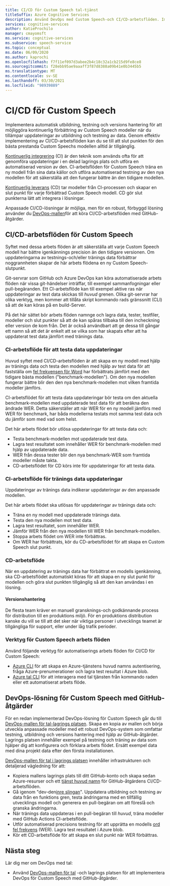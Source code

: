 ```yaml
---
title: CI/CD för Custom Speech tal-tjänst
titleSuffix: Azure Cognitive Services
description: Använd DevOps med Custom Speech-och CI/CD-arbetsflöden. Implementera en befintlig DevOps-lösning för ditt eget projekt.
services: cognitive-services
author: KatieProchilo
manager: cmayomsft
ms.service: cognitive-services
ms.subservice: speech-service
ms.topic: conceptual
ms.date: 06/09/2020
ms.author: kaprochi
ms.openlocfilehash: f7f11ef097d3abee2b4c18c32a1cb215d9fe8ce8
ms.sourcegitcommit: f28ebb95ae9aaaff3f87d8388a09b41e0b3445b5
ms.translationtype: MT
ms.contentlocale: sv-SE
ms.lasthandoff: 03/30/2021
ms.locfileid: "98939889"
---
```

# <a name="cicd-for-custom-speech"></a>CI/CD för Custom Speech

Implementera automatisk utbildning, testning och versions hantering för att möjliggöra kontinuerlig förbättring av Custom Speech modeller när du tillämpar uppdateringar av utbildning och testning av data. Genom effektiv implementering av CI/CD-arbetsflöden kan du se till att slut punkten för den bästa prestanda Custom Speechs modellen alltid är tillgänglig.

[Kontinuerlig integrering](/azure/devops/learn/what-is-continuous-integration) (CI) är den teknik som används ofta för att genomföra uppdateringar i en delad lagrings plats och utföra en automatiserad version av den. CI-arbetsflöden för Custom Speech träna en ny modell från sina data källor och utföra automatiserad testning av den nya modellen för att säkerställa att den fungerar bättre än den tidigare modellen.

[Kontinuerlig leverans](/azure/devops/learn/what-is-continuous-delivery) (CD) tar modeller från CI-processen och skapar en slut punkt för varje förbättrad Custom Speech modell. CD gör slut punkterna lätt att integrera i lösningar.

Anpassade CI/CD-lösningar är möjliga, men för en robust, förbyggd lösning använder du [DevOps-mallen](https://github.com/Azure-Samples/Speech-Service-DevOps-Template)för att köra CI/CD-arbetsflöden med GitHub-åtgärder.

## <a name="cicd-workflows-for-custom-speech"></a>CI/CD-arbetsflöden för Custom Speech

Syftet med dessa arbets flöden är att säkerställa att varje Custom Speech modell har bättre igenkännings precision än den tidigare versionen. Om uppdateringarna av testnings-och/eller tränings data förbättrar noggrannheten skapar de här arbets flödena en ny Custom Speech-slutpunkt.

Git-servrar som GitHub och Azure DevOps kan köra automatiserade arbets flöden när vissa git-händelser inträffar, till exempel sammanfogningar eller pull-begäranden. Ett CI-arbetsflöde kan till exempel aktive ras när uppdateringar av test data skickas till *huvud* grenen. Olika git-servrar har olika verktyg, men kommer att tillåta skript kommando rads gränssnitt (CLI) så att de kan köras på en build-Server.

På det här sättet bör arbets flöden namnge och lagra data, tester, testfiler, modeller och slut punkter så att de kan spåras tillbaka till den incheckning eller version de kom från. Det är också användbart att ge dessa till gångar ett namn så att det är enkelt att se vilka som har skapats efter att ha uppdaterat test data jämfört med tränings data.

### <a name="ci-workflow-for-testing-data-updates"></a>CI-arbetsflöde för att testa data uppdateringar

Huvud syftet med CI/CD-arbetsflöden är att skapa en ny modell med hjälp av tränings data och testa den modellen med hjälp av test data för att fastställa om [fel frekvensen för Word](how-to-custom-speech-evaluate-data.md#evaluate-custom-speech-accuracy) har förbättrats jämfört med den tidigare bästa modellen ("benchmark-modellen"). Om den nya modellen fungerar bättre blir den den nya benchmark-modellen mot vilken framtida modeller jämförs.

CI-arbetsflödet för att testa data uppdateringar bör testa om den aktuella benchmark-modellen med uppdaterade test data för att beräkna den ändrade WER. Detta säkerställer att när WER för en ny modell jämförs med WER för benchmark, har båda modellerna testats mot samma test data och du jämför som med vad som helst.

Det här arbets flödet bör utlösa uppdateringar för att testa data och:

- Testa benchmark-modellen mot uppdaterade test data.
- Lagra test resultatet som innehåller WER för benchmark-modellen med hjälp av uppdaterade data.
- WER från dessa tester blir den nya benchmark-WER som framtida modeller måste takta.
- CD-arbetsflödet för CD körs inte för uppdateringar för att testa data.

### <a name="ci-workflow-for-training-data-updates"></a>CI-arbetsflöde för tränings data uppdateringar

Uppdateringar av tränings data indikerar uppdateringar av den anpassade modellen.

Det här arbets flödet ska utlösas för uppdateringar av tränings data och:

- Träna en ny modell med uppdaterade tränings data.
- Testa den nya modellen mot test data.
- Lagra test resultatet, som innehåller WER.
- Jämför WER från den nya modellen till WER från benchmark-modellen.
- Stoppa arbets flödet om WER inte förbättras.
- Om WER har förbättrats, kör du CD-arbetsflödet för att skapa en Custom Speech slut punkt.

### <a name="cd-workflow"></a>CD-arbetsflöde

När en uppdatering av tränings data har förbättrat en modells igenkänning, ska CD-arbetsflödet automatiskt köras för att skapa en ny slut punkt för modellen och göra slut punkten tillgänglig så att den kan användas i en lösning.

#### <a name="release-management"></a>Versionshantering

De flesta team kräver en manuell gransknings-och godkännande process för distribution till en produktions miljö. För en produktions distribution kanske du vill se till att det sker när viktiga personer i utvecklings teamet är tillgängliga för support, eller under låg trafik perioder.

### <a name="tools-for-custom-speech-workflows"></a>Verktyg för Custom Speech arbets flöden

Använd följande verktyg för automatiserings arbets flöden för CI/CD för Custom Speech:

- [Azure CLI](/cli/azure/) för att skapa en Azure-tjänstens huvud namns autentisering, fråga Azure-prenumerationer och lagra test resultat i Azure blob.
- [Azure tal CLI](spx-overview.md) för att interagera med tal tjänsten från kommando raden eller ett automatiserat arbets flöde.

## <a name="devops-solution-for-custom-speech-using-github-actions"></a>DevOps-lösning för Custom Speech med GitHub-åtgärder

För en redan implementerad DevOps-lösning för Custom Speech går du till [DevOps-mallen för tal-lagrings platsen](https://github.com/Azure-Samples/Speech-Service-DevOps-Template). Skapa en kopia av mallen och börja utveckla anpassade modeller med ett robust DevOps-system som omfattar testning, utbildning och versions hantering med hjälp av GitHub-åtgärder. Lagrings platsen innehåller exempel på testning och träning av data som hjälper dig att konfigurera och förklara arbets flödet. Ersätt exempel data med dina projekt data efter den första installationen.

[DevOps-mallen för tal i lagrings platsen](https://github.com/Azure-Samples/Speech-Service-DevOps-Template) innehåller infrastrukturen och detaljerad vägledning för att:

- Kopiera mallens lagrings plats till ditt GitHub-konto och skapa sedan Azure-resurser och ett [tjänst huvud namn](../../active-directory/develop/app-objects-and-service-principals.md#service-principal-object) för GitHub-åtgärdens CI/CD-arbetsflöden.
- Gå igenom "dev-den[inre slingan](/dotnet/architecture/containerized-lifecycle/design-develop-containerized-apps/docker-apps-inner-loop-workflow)". Uppdatera utbildning och testning av data från en funktions gren, testa ändringarna med en tillfällig utvecklings modell och generera en pull-begäran om att föreslå och granska ändringarna.
- När tränings data uppdateras i en pull-begäran till *huvud*, träna modeller med GitHub Actions CI-arbetsflöde.
- Utför automatiserad precisions testning för att upprätta en modells [ord fel frekvens](how-to-custom-speech-evaluate-data.md#evaluate-custom-speech-accuracy) (WER). Lagra test resultatet i Azure blob.
- Kör ett CD-arbetsflöde för att skapa en slut punkt när WER förbättras.

## <a name="next-steps"></a>Nästa steg

Lär dig mer om DevOps med tal:

- Använd [DevOps-mallen för tal](https://github.com/Azure-Samples/Speech-Service-DevOps-Template) -och lagrings platsen för att implementera DevOps för Custom Speech med GitHub-åtgärder.
